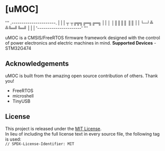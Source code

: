 # [uMOC]
'''
.----------------------.
|                      |
|     ┬ ┬╔╦╗╔═╗╔═╗     |
|     │ │║║║║ ║║       |
|     └─┘╩ ╩╚═╝╚═╝     |
|                      |
'----------------------'
'''

uMOC is a CMSIS/FreeRTOS firmware framework designed with the control of power electronics and electric machines in mind.
**Supported Devices** - STM32G474

## Acknowledgements
uMOC is built from the amazing open source contribution of others. Thank you!
- FreeRTOS
- microshell
- TinyUSB

## License
This project is released under the [MIT License](https://opensource.org/license/mit/).  
In lieu of including the full license text in every source file, the following tag is used:  
`// SPDX-License-Identifier: MIT`  
